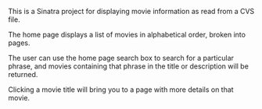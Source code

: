 This is a Sinatra project for displaying movie information as read from a CVS file.

The home page displays a list of movies in alphabetical order, broken into pages.

The user can use the home page search box to search for a particular phrase, and movies containing that phrase in the title or description will be returned.

Clicking a movie title will bring you to a page with more details on that movie.
